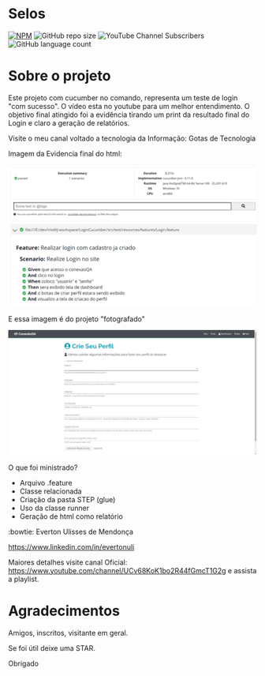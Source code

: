 # Selos 
[![NPM](https://img.shields.io/npm/l/react)](https://github.com/evertonulisystem/avaliacao-aluno/blob/master/LICENSE) ![GitHub repo size](https://img.shields.io/github/repo-size/evertonulisystem/avaliacao-aluno) ![YouTube Channel Subscribers](https://img.shields.io/youtube/channel/subscribers/UCv68KoK1bo2R44fGmcT1G2g?label=INSCREVA-SE&style=social) ![GitHub language count](https://img.shields.io/github/languages/count/EVERTONULISYSTEM/avaliacao-aluno)

# Sobre o projeto
Este projeto com cucumber no comando, representa um teste de login "com sucesso".
O vídeo esta no youtube para um melhor entendimento. O objetivo final atingido foi a evidência tirando um print da resultado final do Login e claro a geração de relatórios.


Visite o meu canal voltado a tecnologia da Informação: Gotas de Tecnologia

Imagem da Evidencia final do html:

![Teste](https://github.com/evertonulisystem/assets/blob/main/Evidencia.PNG)

E essa imagem é do projeto "fotografado"

![Teste](https://github.com/evertonulisystem/assets/blob/main/evidencia.PNG)

O que foi ministrado?
- Arquivo .feature
- Classe relacionada
- Criação da pasta STEP (glue)
- Uso da classe runner
- Geração de html como relatório


:bowtie: Everton Ulisses de Mendonça

https://www.linkedin.com/in/evertonuli

Maiores detalhes visite canal Oficial: https://www.youtube.com/channel/UCv68KoK1bo2R44fGmcT1G2g e assista a playlist.

# Agradecimentos
Amigos, inscritos, visitante em geral.

Se foi útil deixe uma STAR.

Obrigado
